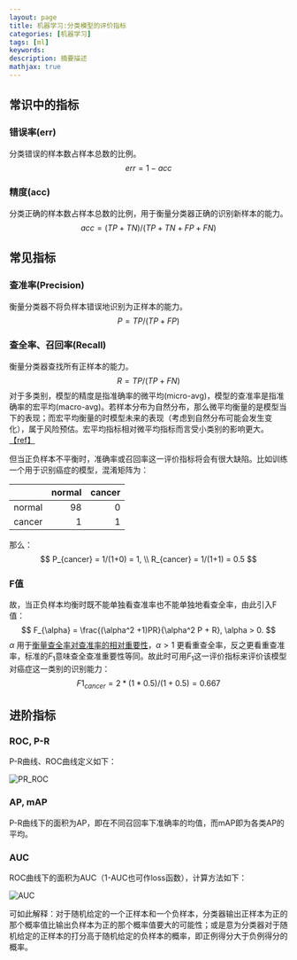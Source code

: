```yaml
---
layout: page
title: 机器学习:分类模型的评价指标
categories: [机器学习]
tags: [ml]
keywords: 
description: 摘要描述
mathjax: true
---
```


## 常识中的指标

### **错误率**(err)

分类错误的样本数占样本总数的比例。
$$
err = 1-acc
$$
### **精度**(acc)

分类正确的样本数占样本总数的比例，用于衡量分类器正确的识别新样本的能力。
$$
acc = (TP+TN)/(TP+TN+FP+FN)
$$

## 常见指标

### **查准率**(Precision)

衡量分类器不将负样本错误地识别为正样本的能力。
$$
P = TP / (TP+FP)
$$
### **查全率、召回率**(Recall)

衡量分类器查找所有正样本的能力。
$$
R = TP / (TP + FN)
$$
对于多类别，模型的精度是指准确率的微平均(micro-avg)，模型的查准率是指准确率的宏平均(macro-avg)。若样本分布为自然分布，那么微平均衡量的是模型当下的表现；而宏平均衡量的时模型未来的表现（考虑到自然分布可能会发生变化），属于风险预估。宏平均指标相对微平均指标而言受小类别的影响更大。[【ref】](https://blog.csdn.net/xiaqian0917/article/details/53445071) 

但当正负样本不平衡时，准确率或召回率这一评价指标将会有很大缺陷。比如训练一个用于识别癌症的模型，混淆矩阵为：

|        | normal | cancer |
| :----: | -----: | -----: |
| normal |     98 |      0 |
| cancer |      1 |      1 |

那么：
$$
P_{cancer} = 1/(1+0) = 1, \\
R_{cancer} = 1/(1+1) = 0.5
$$
### **F值**

故，当正负样本均衡时既不能单独看查准率也不能单独地看查全率，由此引入F值：
$$
F_{\alpha} = \frac{(\alpha^2 +1)PR}{\alpha^2 P + R}, \alpha > 0.
$$
$\alpha$ 用于[衡量查全率对查准率的相对重要性](http://www.dcs.gla.ac.uk/Keith/Preface.html)，$\alpha > 1$ 更看重查全率，反之更看重查准率，标准的$F_1$意味查全查准重要性等同。故此时可用$F_1$这一评价指标来评价该模型对癌症这一类别的识别能力：
$$
F1_{cancer} = 2 * (1 * 0.5)/(1+0.5) = 0.667
$$

## 进阶指标

### ROC, P-R

P-R曲线、ROC曲线定义如下：

![PR_ROC](https://img.vim-cn.com/3f/4f6df4b0704797fe68fd12830f74899ece1f6d.jpg)

### AP, mAP

P-R曲线下的面积为AP，即在不同召回率下准确率的均值，而mAP即为各类AP的平均。

### AUC

ROC曲线下的面积为AUC（1-AUC也可作loss函数），计算方法如下：

![AUC](https://img.vim-cn.com/e2/1ba5b89831fc90d3e9fadac7b583591b9304f6.jpg)

可如此解释：对于随机给定的一个正样本和一个负样本，分类器输出正样本为正的那个概率值比输出负样本为正的那个概率值要大的可能性；或是意为分类器对于随机给定的正样本的打分高于随机给定的负样本的概率，即正例得分大于负例得分的概率。